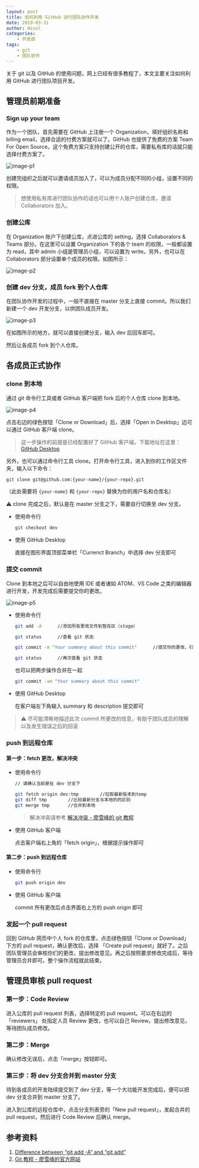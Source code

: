 ```yaml
---
layout: post
title: 如何利用 GitHub 进行团队协作开发
date: 2019-03-31
author: Hivol
categories:
    - 开发部
tags:
    - git
    - 团队协作
---
```


关于 git 以及 GitHub 的使用问题，网上已经有很多教程了，本文主要关注如何利用 GitHub 进行团队项目开发。

## 管理员前期准备

### Sign up your team

作为一个团队，首先需要在 GitHub 上注册一个 Organization，填好组织名称和 billing email，选择合适的付费方案就可以了。GitHub 也提供了免费的方案 Team For Open Source，这个免费方案只支持创建公开的仓库，需要私有库的话就只能选择付费方案了。

![image-p1](../imgs/1903/04/Hivol/p1.png)

创建完组织之后就可以邀请成员加入了，可以为成员分配不同的小组，设置不同的权限。

> 想使用私有库进行团队协作的话也可以用个人账户创建仓库，邀请 Collaborators 加入。

### 创建公库

在 Organization 账户下创建公库，点进公库的 setting，选择 Collaborators & Teams 部分。在这里可以设置 Organization 下的各个 team 的权限，一般都设置为 read，其中 admin 小组是管理员小组，可以设置为 write。另外，也可以在 Collaborators 部分设置单个成员的权限。如图所示：

![image-p2](../imgs/1903/04/Hivol/p2.png)

### 创建 dev 分支，成员 fork 到个人仓库

在团队协作开发的过程中，一般不直接在 master 分支上直接 commit。所以我们新建一个 dev 开发分支，以供团队成员开发。

![image-p3](../imgs/1903/04/Hivol/p3.png)

在如图所示的地方，就可以直接创建分支，输入 dev 后回车即可。

然后让各成员 fork 到个人仓库。

## 各成员正式协作

### clone 到本地

通过 git 命令行工具或者 GitHub 客户端把 fork 后的个人仓库 clone 到本地。

![image-p4](../imgs/1903/04/Hivol/p4.png)

点击右边的绿色按钮「Clone or Download」后，选择「Open in Desktop」边可以通过 GitHub 客户端 clone。

> 这一步操作的前提是已经配置好了 GitHub 客户端，下载地址在这里：[GitHub Desktop](https://desktop.github.com/)

另外，也可以通过命令行工具 clone。打开命令行工具，进入到你的工作区文件夹，输入以下命令：

```bash
git clone git@github.com:{your-name}/{your-repo}.git
```

（此处需要将 `{your-name}` 和 `{your-repo}` 替换为你的用户名和仓库名）

⚠️ clone 完成之后，默认是在 master 分支之下，需要自行切换至 dev 分支。

-   使用命令行

    ```bash
    git checkout dev
    ```

-   使用 GitHub Desktop

    直接在图形界面顶部菜单栏「Currenct Branch」中选择 dev 分支即可

### 提交 commit

Clone 到本地之后可以自由地使用 IDE 或者诸如 ATOM、VS Code 之类的编辑器进行开发，开发完成后需要提交你的更改。

![image-p5](../imgs/1903/04/Hivol/p5.jpeg)

-   使用命令行

    ```bash
    git add -A		//添加所有更改文件到暂存区（stage）

    git status		//查看 git 状态

    git commit -m "Your summary about this commit"		//提交你的更改，引号内的内容需自定义

    git status		//再次查看 git 状态
    ```

    也可以把两步操作合并在一起

    ```bash
    git commit -am "Your summary about this commit"
    ```

-   使用 GitHub Desktop

    在客户端左下角输入 summary 和 description 提交即可

> ⚠️ 尽可能清晰地描述此次 commit 所更改的信息，有助于团队成员的理解以及发生错误之后的回滚

### push 到远程仓库

#### 第一步：fetch 更改，解决冲突

-   使用命令行

    ```bash
    // 请确认当前是在 dev 分支下

    git fetch origin dev:tmp		//拉取最新版本到temp
    git diff tmp 		//比较最新分支与本地的的区别
    git merge tmp		//合并到本地
    ```

    > 解决冲突请参考 [解决冲突 - 廖雪峰的 git 教程](https://www.liaoxuefeng.com/wiki/0013739516305929606dd18361248578c67b8067c8c017b000/001375840202368c74be33fbd884e71b570f2cc3c0d1dcf000)

-   使用 GitHub 客户端

    点击客户端右上角的「fetch origin」，根据提示操作即可

#### 第二步：push 到远程仓库

-   使用命令行

    ```bash
    git push origin dev
    ```

-   使用 GitHub 客户端

    commit 所有更改后点击界面右上方的 push origin 即可

### 发起一个 pull request

回到 GitHub 网页中个人 fork 的仓库里，点击绿色按钮「Clone or Download」下方的 pull request，确认更改后，选择 「Create pull request」就好了。之后团队管理员会审核你们的更改，提出修改意见。再之后按照要求修改完成后，等待管理员合并即可。整个操作流程就此结束。

## 管理员审核 pull request

### 第一步：Code Review

进入公库的 pull request 列表，选择特定的 pull request。可以在右边的「reviewers」 处指定人员 Review 更改，也可以自己 Review。提出修改意见，等待团队成员修改。

### 第二步：Merge

确认修改无误后，点击「merge」按钮即可。

### 第三步：将 dev 分支合并到 master 分支

待到各成员的开发陆续提交到了 dev 分支，等一个大功能开发完成后，便可以把 dev 分支合并到 master 分支了。

进入到公库的远程仓库中，点击分支列表旁的「New pull request」，发起合并的 pull request，然后进行 Code Review 后确认 merge。

## 参考资料

1. [Difference between “git add -A” and “git add”](https://stackoverflow.com/questions/572549/difference-between-git-add-a-and-git-add)
2. [Git 教程 - 廖雪峰的官方网站](https://www.liaoxuefeng.com/wiki/0013739516305929606dd18361248578c67b8067c8c017b000)
